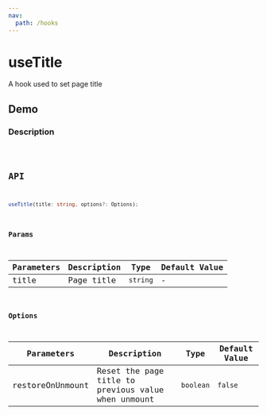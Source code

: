 ```yaml
---
nav:
  path: /hooks
---
```


# useTitle

A hook used to set page title

## Demo

### Description

<code hideActions='["CSB"]' src="./demo/demo1.tsx" />

## API

```typescript
useTitle(title: string, options?: Options);
```

### Params

| Parameters | Description | Type     | Default Value |
| ---------- | ----------- | -------- | ------------- |
| title      | Page title  | `string` | -             |

### Options

| Parameters       | Description                                         | Type      | Default Value |
| ---------------- | --------------------------------------------------- | --------- | ------------- |
| restoreOnUnmount | Reset the page title to previous value when unmount | `boolean` | `false`       |
